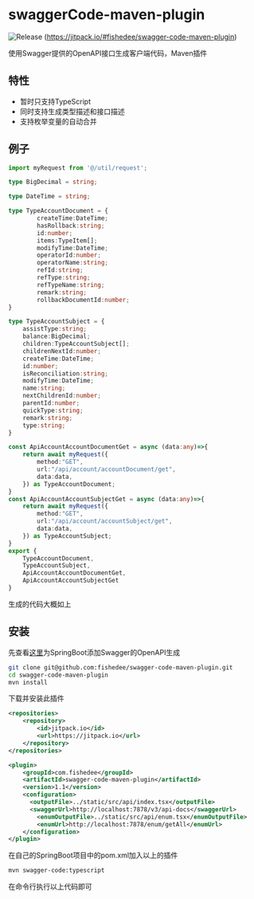 # swaggerCode-maven-plugin

![Release](https://jitpack.io/v/fishedee/swagger-code-maven-plugin.svg)
(https://jitpack.io/#fishedee/swagger-code-maven-plugin)

使用Swagger提供的OpenAPI接口生成客户端代码，Maven插件

## 特性

* 暂时只支持TypeScript
* 同时支持生成类型描述和接口描述
* 支持枚举变量的自动合并

## 例子

```typescript
import myRequest from '@/util/request';

type BigDecimal = string;

type DateTime = string;

type TypeAccountDocument = {
        createTime:DateTime;
        hasRollback:string;
        id:number;
        items:TypeItem[];
        modifyTime:DateTime;
        operatorId:number;
        operatorName:string;
        refId:string;
        refType:string;
        refTypeName:string;
        remark:string;
        rollbackDocumentId:number;
}

type TypeAccountSubject = {
    assistType:string;
    balance:BigDecimal;
    children:TypeAccountSubject[];
    childrenNextId:number;
    createTime:DateTime;
    id:number;
    isReconciliation:string;
    modifyTime:DateTime;
    name:string;
    nextChildrenId:number;
    parentId:number;
    quickType:string;
    remark:string;
    type:string;
}

const ApiAccountAccountDocumentGet = async (data:any)=>{
    return await myRequest({
        method:"GET",
        url:"/api/account/accountDocument/get",
        data:data,
    }) as TypeAccountDocument;
}
const ApiAccountAccountSubjectGet = async (data:any)=>{
    return await myRequest({
        method:"GET",
        url:"/api/account/accountSubject/get",
        data:data,
    }) as TypeAccountSubject;
}
export {
    TypeAccountDocument,
    TypeAccountSubject,
    ApiAccountAccountDocumentGet,
    ApiAccountAccountSubjectGet
}
```

生成的代码大概如上

## 安装

先查看[这里](https://blog.fishedee.com/2021/05/29/SpringBoot%E7%9A%84%E7%BB%8F%E9%AA%8C%E6%B1%87%E6%80%BB/#22-swagger)为SpringBoot添加Swagger的OpenAPI生成

```bash
git clone git@github.com:fishedee/swagger-code-maven-plugin.git
cd swagger-code-maven-plugin
mvn install
```

下载并安装此插件

```xml
<repositories>
    <repository>
        <id>jitpack.io</id>
        <url>https://jitpack.io</url>
    </repository>
</repositories>

<plugin>
    <groupId>com.fishedee</groupId>
    <artifactId>swagger-code-maven-plugin</artifactId>
    <version>1.1</version>
    <configuration>
      <outputFile>../static/src/api/index.tsx</outputFile>
      <swaggerUrl>http://localhost:7878/v3/api-docs</swaggerUrl>
        <enumOutputFile>../static/src/api/enum.tsx</enumOutputFile>
        <enumUrl>http://localhost:7878/enum/getAll</enumUrl>
    </configuration>
</plugin>
```

在自己的SpringBoot项目中的pom.xml加入以上的插件

```bash
mvn swagger-code:typescript
```

在命令行执行以上代码即可
